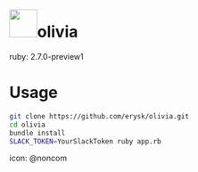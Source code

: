 # <img src="https://user-images.githubusercontent.com/38872854/62266092-eb0f8100-b461-11e9-8dda-d14703c227a0.png" width="50">olivia
ruby: 2.7.0-preview1

# Usage
```bash
git clone https://github.com/erysk/olivia.git
cd olivia
bundle install
SLACK_TOKEN=YourSlackToken ruby app.rb
```

icon: @noncom
